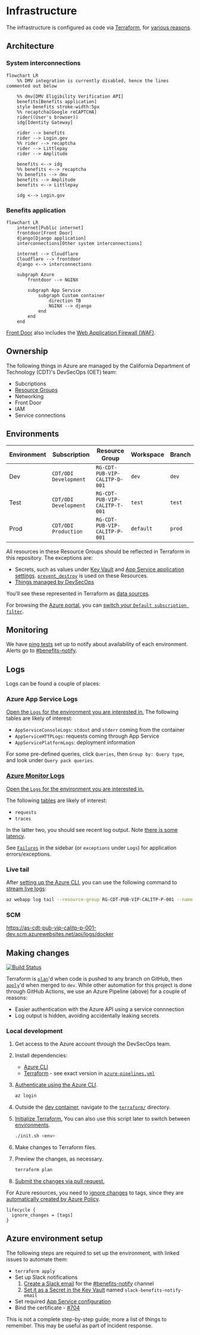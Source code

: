 # Infrastructure

The infrastructure is configured as code via [Terraform](https://www.terraform.io/), for [various reasons](https://techcommunity.microsoft.com/t5/fasttrack-for-azure/the-benefits-of-infrastructure-as-code/ba-p/2069350).

## Architecture

### System interconnections

```mermaid
flowchart LR
    %% DMV integration is currently disabled, hence the lines commented out below

    %% dmv[DMV Eligibility Verification API]
    benefits[Benefits application]
    style benefits stroke-width:5px
    %% recaptcha[Google reCAPTCHA]
    rider((User's browser))
    idg[Identity Gateway]

    rider --> benefits
    rider --> Login.gov
    %% rider --> recaptcha
    rider --> Littlepay
    rider --> Amplitude

    benefits <--> idg
    %% benefits <--> recaptcha
    %% benefits --> dmv
    benefits --> Amplitude
    benefits <--> Littlepay

    idg <--> Login.gov
```

### Benefits application

```mermaid
flowchart LR
    internet[Public internet]
    frontdoor[Front Door]
    django[Django application]
    interconnections[Other system interconnections]

    internet --> Cloudflare
    Cloudflare --> frontdoor
    django <--> interconnections

    subgraph Azure
        frontdoor --> NGINX

        subgraph App Service
            subgraph Custom container
                direction TB
                NGINX --> django
            end
        end
    end
```

[Front Door](https://docs.microsoft.com/en-us/azure/frontdoor/front-door-overview) also includes the [Web Application Firewall (WAF)](https://docs.microsoft.com/en-us/azure/web-application-firewall/afds/afds-overview).

## Ownership

The following things in Azure are managed by the California Department of Technology (CDT)'s DevSecOps (OET) team:

- Subcriptions
- [Resource Groups](https://learn.microsoft.com/en-us/azure/azure-resource-manager/management/manage-resource-groups-portal)
- Networking
- Front Door
- IAM
- Service connections

## Environments

| Environment | Subscription          | Resource Group                | Workspace | Branch |
| ----------- | --------------------- | ----------------------------- | --------- | ------ |
| Dev         | `CDT/ODI Development` | `RG-CDT-PUB-VIP-CALITP-D-001` | `dev`     | `dev`  |
| Test        | `CDT/ODI Development` | `RG-CDT-PUB-VIP-CALITP-T-001` | `test`    | `test` |
| Prod        | `CDT/ODI Production`  | `RG-CDT-PUB-VIP-CALITP-P-001` | `default` | `prod` |

All resources in these Resource Groups should be reflected in Terraform in this repository. The exceptions are:

- Secrets, such as values under [Key Vault](https://azure.microsoft.com/en-us/services/key-vault/) and [App Service application settings](https://docs.microsoft.com/en-us/azure/app-service/configure-common#configure-app-settings). [`prevent_destroy`](https://developer.hashicorp.com/terraform/tutorials/state/resource-lifecycle#prevent-resource-deletion) is used on these Resources.
- [Things managed by DevSecOps](#ownership)

You'll see these represented in Terraform as [data sources](https://developer.hashicorp.com/terraform/language/data-sources).

For browsing the [Azure portal](https://portal.azure.com), you can [switch your `Default subscription filter`](https://docs.microsoft.com/en-us/azure/azure-portal/set-preferences).

## Monitoring

We have [ping tests](https://docs.microsoft.com/en-us/azure/azure-monitor/app/monitor-web-app-availability) set up to notify about availability of each environment. Alerts go to [#benefits-notify](https://cal-itp.slack.com/archives/C022HHSEE3F).

## Logs

Logs can be found a couple of places:

### Azure App Service Logs

[Open the `Logs` for the environment you are interested in.](https://docs.google.com/document/d/11EPDIROBvg7cRtU2V42c6VBxcW_o8HhcyORALNtL_XY/edit#heading=h.6pxjhslhxwvj) The following tables are likely of interest:

- `AppServiceConsoleLogs`: `stdout` and `stderr` coming from the container
- `AppServiceHTTPLogs`: requests coming through App Service
- `AppServicePlatformLogs`: deployment information

For some pre-defined queries, click `Queries`, then `Group by: Query type`, and look under `Query pack queries`.

### [Azure Monitor Logs](https://docs.microsoft.com/en-us/azure/azure-monitor/logs/data-platform-logs)

[Open the `Logs` for the environment you are interested in.](https://docs.google.com/document/d/11EPDIROBvg7cRtU2V42c6VBxcW_o8HhcyORALNtL_XY/edit#heading=h.n0oq4r1jo7zs)

The following [tables](https://docs.microsoft.com/en-us/azure/azure-monitor/app/opencensus-python#telemetry-type-mappings) are likely of interest:

- `requests`
- `traces`

In the latter two, you should see recent log output. Note [there is some latency](https://docs.microsoft.com/en-us/azure/azure-monitor/logs/data-ingestion-time).

See [`Failures`](https://docs.microsoft.com/en-us/azure/azure-monitor/app/asp-net-exceptions#diagnose-failures-using-the-azure-portal) in the sidebar (or `exceptions` under `Logs`) for application errors/exceptions.

### Live tail

After [setting up the Azure CLI](#making-changes), you can use the following command to [stream live logs](https://docs.microsoft.com/en-us/azure/app-service/troubleshoot-diagnostic-logs#in-local-terminal):

```sh
az webapp log tail --resource-group RG-CDT-PUB-VIP-CALITP-P-001 --name AS-CDT-PUB-VIP-CALITP-P-001 2>&1 | grep -v /healthcheck
```

### SCM

https://as-cdt-pub-vip-calitp-p-001-dev.scm.azurewebsites.net/api/logs/docker

## Making changes

[![Build Status](https://calenterprise.visualstudio.com/CDT.OET.CAL-ITP/_apis/build/status/cal-itp.benefits%20Infra?branchName=dev)](https://calenterprise.visualstudio.com/CDT.OET.CAL-ITP/_build/latest?definitionId=828&branchName=dev)

Terraform is [`plan`](https://www.terraform.io/cli/commands/plan)'d when code is pushed to any branch on GitHub, then [`apply`](https://www.terraform.io/cli/commands/apply)'d when merged to `dev`. While other automation for this project is done through GitHub Actions, we use an Azure Pipeline (above) for a couple of reasons:

- Easier authentication with the Azure API using a service connnection
- Log output is hidden, avoiding accidentally leaking secrets

### Local development

1. Get access to the Azure account through the DevSecOps team.
1. Install dependencies:

   - [Azure CLI](https://docs.microsoft.com/en-us/cli/azure/install-azure-cli)
   - [Terraform](https://www.terraform.io/downloads) - see exact version in [`azure-pipelines.yml`](https://github.com/cal-itp/benefits/blob/dev/terraform/azure-pipelines.yml)

1. [Authenticate using the Azure CLI](https://registry.terraform.io/providers/hashicorp/azurerm/latest/docs/guides/azure_cli).

   ```sh
   az login
   ```

1. Outside the [dev container](../../getting-started/), navigate to the [`terraform/`](https://github.com/cal-itp/benefits/tree/dev/terraform) directory.
1. [Initialize Terraform.](https://www.terraform.io/cli/commands/init) You can also use this script later to switch between [environments](#environments).

   ```sh
   ./init.sh <env>
   ```

1. Make changes to Terraform files.
1. Preview the changes, as necessary.

   ```sh
   terraform plan
   ```

1. [Submit the changes via pull request.](../development/commits-branches-merging/)

For Azure resources, you need to [ignore changes](https://www.terraform.io/language/meta-arguments/lifecycle#ignore_changes) to tags, since they are [automatically created by Azure Policy](https://docs.microsoft.com/en-us/azure/azure-resource-manager/management/tag-policies).

```hcl
lifecycle {
  ignore_changes = [tags]
}
```

## Azure environment setup

The following steps are required to set up the environment, with linked issues to automate them:

- `terraform apply`
- Set up Slack notifications
  1. [Create a Slack email](https://slack.com/help/articles/206819278-Send-emails-to-Slack) for the [#benefits-notify](https://cal-itp.slack.com/archives/C022HHSEE3F) channel
  1. [Set it as a Secret in the Key Vault](https://learn.microsoft.com/en-us/azure/key-vault/secrets/quick-create-portal#add-a-secret-to-key-vault) named `slack-benefits-notify-email`
- Set required [App Service configuration](../configuration/environment-variables.md)
- Bind the certificate - [#704](https://github.com/cal-itp/benefits/issues/704)

This is not a complete step-by-step guide; more a list of things to remember. This may be useful as part of incident response.
